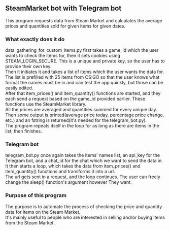 <h2>SteamMarket bot with Telegram bot</h2>
This program requests data from Steam Market and calculates the average prices and quantities sold for given items for given dates.

<h3>What exactly does it do</h3>
data_gathering_for_custom_items.py first takes a game_id which the user wants to check the items for, then it sets cookies using STEAM_LOGIN_SECURE. This is a unique and private key, so the user has to provide their own key.
<br>Then it initiates it and takes a list of items which the user wants the data for. The list is prefilled with 25 items from CS:GO so that the user knows what format the names must be in and can test the app quickly, but those can be easily edited.
<br>After that item_prices() and item_quantity() functions are started, and they each send a request based on the game_id provided earlier. These functions use the SteamMarket library.
<br>All the prices are averaged and quantities summed for every unique day.
<br>Then some output is printed(average price today, percentage price change, etc.) and an fstring is returned(it's needed for the telegram_bot.py).
<br>The program repeats itself in the loop for as long as there are items in the list, then finishes.

<h3>Telegram bot</h3>
telegram_bot.py once again takes the items' names list, an api_key for the Telegram bot, and a chat_id for the chat which we want to send the data in.
<br>It then starts a loop, which takes the data from item_prices() and item_quantity() functions and transforms it into a url.
<br>The url gets sent in a request, and the loop continues. The user can freely change the sleep() function's argument however They want.

<h3>Purpose of this program</h3>
The purpose is to automate the process of checking the price and quantity data for items on the Steam Market.
<br>It's mainly useful to people who are interested in selling and/or buying items from the Steam Market.
